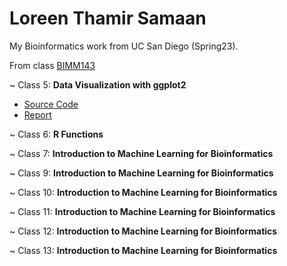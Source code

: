 # Loreen Thamir Samaan
My Bioinformatics work from UC San Diego (Spring23).

From class [BIMM143](https://bioboot.github.io/bimm143_S23/)

~ Class 5: **Data Visualization with ggplot2** 
* [Source Code](https://github.com/ltsamaan/bimm143/blob/main/class05/class05.qmd)
* [Report](https://github.com/ltsamaan/bimm143/blob/main/class05/class05.pdf)

~ Class 6: **R Functions** 

~ Class 7: **Introduction to Machine Learning for Bioinformatics** 

~ Class 9: **Introduction to Machine Learning for Bioinformatics** 

~ Class 10: **Introduction to Machine Learning for Bioinformatics** 

~ Class 11: **Introduction to Machine Learning for Bioinformatics** 

~ Class 12: **Introduction to Machine Learning for Bioinformatics** 

~ Class 13: **Introduction to Machine Learning for Bioinformatics** 

